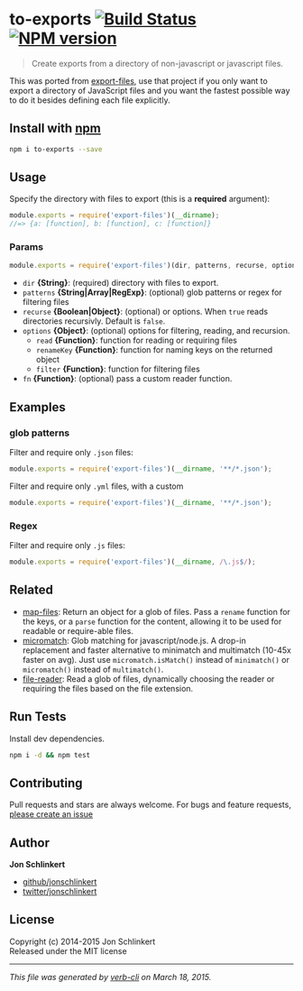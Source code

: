 # to-exports  [![Build Status](https://travis-ci.org/jonschlinkert/to-exports.svg)](https://travis-ci.org/jonschlinkert/to-exports)  [![NPM version](https://badge.fury.io/js/to-exports.svg)](http://badge.fury.io/js/to-exports)

> Create exports from a directory of non-javascript or javascript files.

This was ported from [export-files], use that project if you only want to export a directory of JavaScript files and you want the fastest possible way to do it besides defining each file explicitly.

## Install with [npm](npmjs.org)

```bash
npm i to-exports --save
```

## Usage

Specify the directory with files to export (this is a **required** argument):

```js
module.exports = require('export-files')(__dirname);
//=> {a: [function], b: [function], c: [function]}
```

### Params

```js
module.exports = require('export-files')(dir, patterns, recurse, options, fn);
```

* `dir` **{String}**: (required) directory with files to export.
* `patterns` **{String|Array|RegExp}**: (optional) glob patterns or regex for filtering files
* `recurse` **{Boolean|Object}**: (optional) or options. When `true` reads directories recursivly. Default is `false`.
* `options` **{Object}**: (optional) options for filtering, reading, and recursion.
    - `read` **{Function}**: function for reading or requiring files
    - `renameKey` **{Function}**: function for naming keys on the returned object
    - `filter` **{Function}**: function for filtering files
* `fn` **{Function}**: (optional) pass a custom reader function.

## Examples

### glob patterns

Filter and require only `.json` files:

```js
module.exports = require('export-files')(__dirname, '**/*.json');
```

Filter and require only `.yml` files, with a custom

```js
module.exports = require('export-files')(__dirname, '**/*.json');
```

### Regex

Filter and require only `.js` files:

```js
module.exports = require('export-files')(__dirname, /\.js$/);
```

## Related
* [map-files](https://github.com/jonschlinkert/map-files): Return an object for a glob of files. Pass a `rename` function for the keys, or a `parse` function for the content, allowing it to be used for readable or require-able files.
* [micromatch](https://github.com/jonschlinkert/micromatch): Glob matching for javascript/node.js. A drop-in replacement and faster alternative to minimatch and multimatch (10-45x faster on avg). Just use `micromatch.isMatch()` instead of `minimatch()` or `micromatch()` instead of `multimatch()`.
* [file-reader](https://github.com/jonschlinkert/file-reader): Read a glob of files, dynamically choosing the reader or requiring the files based on the file extension.

## Run Tests
Install dev dependencies.

```bash
npm i -d && npm test
```

## Contributing
Pull requests and stars are always welcome. For bugs and feature requests, [please create an issue](https://github.com/jonschlinkert/to-exports/issues)

## Author

**Jon Schlinkert**
 
+ [github/jonschlinkert](https://github.com/jonschlinkert)
+ [twitter/jonschlinkert](http://twitter.com/jonschlinkert) 

## License
Copyright (c) 2014-2015 Jon Schlinkert  
Released under the MIT license

***

_This file was generated by [verb-cli](https://github.com/assemble/verb-cli) on March 18, 2015._

[export-files]: https://github.com/jonschlinkert/export-files
